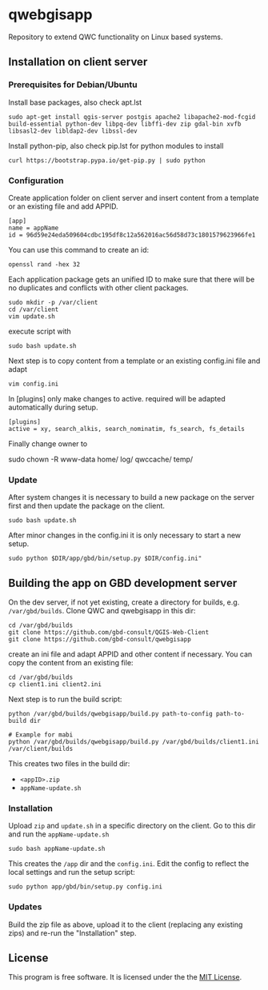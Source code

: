 # qwebgisapp

Repository to extend QWC functionality on Linux based systems.

## Installation on client server

### Prerequisites for Debian/Ubuntu

Install base packages, also check apt.lst 

```
sudo apt-get install qgis-server postgis apache2 libapache2-mod-fcgid build-essential python-dev libpq-dev libffi-dev zip gdal-bin xvfb libsasl2-dev libldap2-dev libssl-dev
```

Install python-pip, also check pip.lst for python modules to install

```
curl https://bootstrap.pypa.io/get-pip.py | sudo python
```

### Configuration

Create application folder on client server and insert content from a template or an existing file and add APPID. 

```
[app]
name = appName
id = 96d59e24eda509604cdbc195df8c12a562016ac56d58d73c1801579623966fe1
```

You can use this command to create an id:

```
openssl rand -hex 32
```

Each application package gets an unified ID to make sure that there will be 
no duplicates and conflicts with other client packages.

```
sudo mkdir -p /var/client
cd /var/client
vim update.sh
```

execute script with

```
sudo bash update.sh
```

Next step is to copy content from a template or an existing config.ini 
file and adapt

```
vim config.ini
```

In [plugins] only make changes to active. required will be adapted automatically 
during setup.

```
[plugins]
active = xy, search_alkis, search_nominatim, fs_search, fs_details
```

Finally change owner to 

sudo chown -R www-data home/ log/ qwccache/ temp/

### Update

After system changes it is necessary to build a new package on the server first and then 
update the package on the client.

```
sudo bash update.sh
```

After minor changes in the config.ini it is only necessary to start a new setup.

```
sudo python $DIR/app/gbd/bin/setup.py $DIR/config.ini"
```

## Building the app on GBD development server

On the dev server, if not yet existing, create a directory for builds, e.g. `/var/gbd/builds`. Clone QWC and qwebgisapp in this dir:

```
cd /var/gbd/builds
git clone https://github.com/gbd-consult/QGIS-Web-Client
git clone https://github.com/gbd-consult/qwebgisapp
```

create an ini file and adapt APPID and other content if necessary. You can copy the content from an existing file:

```
cd /var/gbd/builds
cp client1.ini client2.ini
```

Next step is to run the build script:

```
python /var/gbd/builds/qwebgisapp/build.py path-to-config path-to-build dir

# Example for mabi
python /var/gbd/builds/qwebgisapp/build.py /var/gbd/builds/client1.ini /var/client/builds
```

This creates two files in the build dir:

- `<appID>.zip`
- `appName-update.sh`

### Installation

Upload `zip` and `update.sh` in a specific directory on the client. Go to this dir and run the `appName-update.sh`

```
sudo bash appName-update.sh
```

This creates the `/app` dir and the `config.ini`. Edit the config to reflect the local settings and run the setup script:

```
sudo python app/gbd/bin/setup.py config.ini
```

### Updates

Build the zip file as above, upload it to the client (replacing any existing zips) and re-run the "Installation" step.


## License

This program is free software. It is licensed under the the [MIT License](http://www.opensource.org/licenses/MIT).

